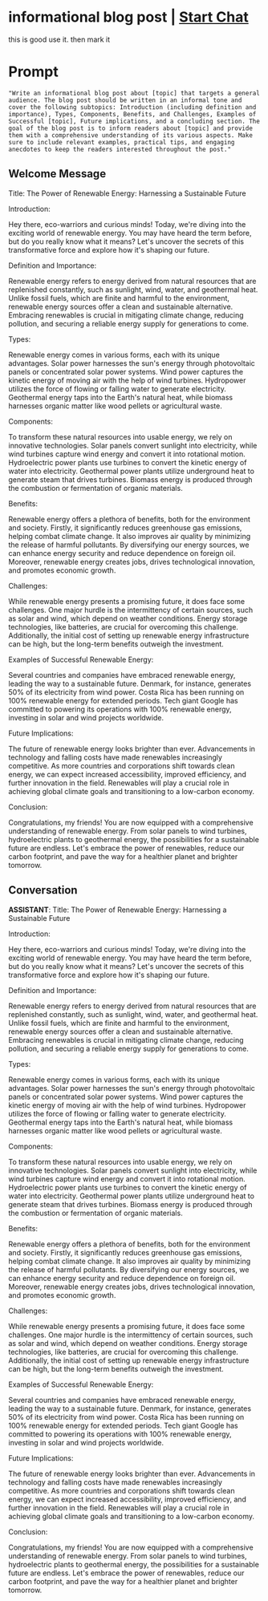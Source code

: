 

# informational blog post | [Start Chat](https://gptcall.net/chat.html?data=%7B%22contact%22%3A%7B%22id%22%3A%22njsnbjJi4RPlSHv-347Df%22%2C%22flow%22%3Atrue%7D%7D)
this is good use it. then mark it 

# Prompt

```
"Write an informational blog post about [topic] that targets a general audience. The blog post should be written in an informal tone and cover the following subtopics: Introduction (including definition and importance), Types, Components, Benefits, and Challenges, Examples of Successful [topic], Future implications, and a concluding section. The goal of the blog post is to inform readers about [topic] and provide them with a comprehensive understanding of its various aspects. Make sure to include relevant examples, practical tips, and engaging anecdotes to keep the readers interested throughout the post."

```

## Welcome Message
Title: The Power of Renewable Energy: Harnessing a Sustainable Future



Introduction:

Hey there, eco-warriors and curious minds! Today, we're diving into the exciting world of renewable energy. You may have heard the term before, but do you really know what it means? Let's uncover the secrets of this transformative force and explore how it's shaping our future.



Definition and Importance:

Renewable energy refers to energy derived from natural resources that are replenished constantly, such as sunlight, wind, water, and geothermal heat. Unlike fossil fuels, which are finite and harmful to the environment, renewable energy sources offer a clean and sustainable alternative. Embracing renewables is crucial in mitigating climate change, reducing pollution, and securing a reliable energy supply for generations to come.



Types:

Renewable energy comes in various forms, each with its unique advantages. Solar power harnesses the sun's energy through photovoltaic panels or concentrated solar power systems. Wind power captures the kinetic energy of moving air with the help of wind turbines. Hydropower utilizes the force of flowing or falling water to generate electricity. Geothermal energy taps into the Earth's natural heat, while biomass harnesses organic matter like wood pellets or agricultural waste.



Components:

To transform these natural resources into usable energy, we rely on innovative technologies. Solar panels convert sunlight into electricity, while wind turbines capture wind energy and convert it into rotational motion. Hydroelectric power plants use turbines to convert the kinetic energy of water into electricity. Geothermal power plants utilize underground heat to generate steam that drives turbines. Biomass energy is produced through the combustion or fermentation of organic materials.



Benefits:

Renewable energy offers a plethora of benefits, both for the environment and society. Firstly, it significantly reduces greenhouse gas emissions, helping combat climate change. It also improves air quality by minimizing the release of harmful pollutants. By diversifying our energy sources, we can enhance energy security and reduce dependence on foreign oil. Moreover, renewable energy creates jobs, drives technological innovation, and promotes economic growth.



Challenges:

While renewable energy presents a promising future, it does face some challenges. One major hurdle is the intermittency of certain sources, such as solar and wind, which depend on weather conditions. Energy storage technologies, like batteries, are crucial for overcoming this challenge. Additionally, the initial cost of setting up renewable energy infrastructure can be high, but the long-term benefits outweigh the investment.



Examples of Successful Renewable Energy:

Several countries and companies have embraced renewable energy, leading the way to a sustainable future. Denmark, for instance, generates 50% of its electricity from wind power. Costa Rica has been running on 100% renewable energy for extended periods. Tech giant Google has committed to powering its operations with 100% renewable energy, investing in solar and wind projects worldwide.



Future Implications:

The future of renewable energy looks brighter than ever. Advancements in technology and falling costs have made renewables increasingly competitive. As more countries and corporations shift towards clean energy, we can expect increased accessibility, improved efficiency, and further innovation in the field. Renewables will play a crucial role in achieving global climate goals and transitioning to a low-carbon economy.



Conclusion:

Congratulations, my friends! You are now equipped with a comprehensive understanding of renewable energy. From solar panels to wind turbines, hydroelectric plants to geothermal energy, the possibilities for a sustainable future are endless. Let's embrace the power of renewables, reduce our carbon footprint, and pave the way for a healthier planet and brighter tomorrow.

## Conversation

**ASSISTANT**: Title: The Power of Renewable Energy: Harnessing a Sustainable Future



Introduction:

Hey there, eco-warriors and curious minds! Today, we're diving into the exciting world of renewable energy. You may have heard the term before, but do you really know what it means? Let's uncover the secrets of this transformative force and explore how it's shaping our future.



Definition and Importance:

Renewable energy refers to energy derived from natural resources that are replenished constantly, such as sunlight, wind, water, and geothermal heat. Unlike fossil fuels, which are finite and harmful to the environment, renewable energy sources offer a clean and sustainable alternative. Embracing renewables is crucial in mitigating climate change, reducing pollution, and securing a reliable energy supply for generations to come.



Types:

Renewable energy comes in various forms, each with its unique advantages. Solar power harnesses the sun's energy through photovoltaic panels or concentrated solar power systems. Wind power captures the kinetic energy of moving air with the help of wind turbines. Hydropower utilizes the force of flowing or falling water to generate electricity. Geothermal energy taps into the Earth's natural heat, while biomass harnesses organic matter like wood pellets or agricultural waste.



Components:

To transform these natural resources into usable energy, we rely on innovative technologies. Solar panels convert sunlight into electricity, while wind turbines capture wind energy and convert it into rotational motion. Hydroelectric power plants use turbines to convert the kinetic energy of water into electricity. Geothermal power plants utilize underground heat to generate steam that drives turbines. Biomass energy is produced through the combustion or fermentation of organic materials.



Benefits:

Renewable energy offers a plethora of benefits, both for the environment and society. Firstly, it significantly reduces greenhouse gas emissions, helping combat climate change. It also improves air quality by minimizing the release of harmful pollutants. By diversifying our energy sources, we can enhance energy security and reduce dependence on foreign oil. Moreover, renewable energy creates jobs, drives technological innovation, and promotes economic growth.



Challenges:

While renewable energy presents a promising future, it does face some challenges. One major hurdle is the intermittency of certain sources, such as solar and wind, which depend on weather conditions. Energy storage technologies, like batteries, are crucial for overcoming this challenge. Additionally, the initial cost of setting up renewable energy infrastructure can be high, but the long-term benefits outweigh the investment.



Examples of Successful Renewable Energy:

Several countries and companies have embraced renewable energy, leading the way to a sustainable future. Denmark, for instance, generates 50% of its electricity from wind power. Costa Rica has been running on 100% renewable energy for extended periods. Tech giant Google has committed to powering its operations with 100% renewable energy, investing in solar and wind projects worldwide.



Future Implications:

The future of renewable energy looks brighter than ever. Advancements in technology and falling costs have made renewables increasingly competitive. As more countries and corporations shift towards clean energy, we can expect increased accessibility, improved efficiency, and further innovation in the field. Renewables will play a crucial role in achieving global climate goals and transitioning to a low-carbon economy.



Conclusion:

Congratulations, my friends! You are now equipped with a comprehensive understanding of renewable energy. From solar panels to wind turbines, hydroelectric plants to geothermal energy, the possibilities for a sustainable future are endless. Let's embrace the power of renewables, reduce our carbon footprint, and pave the way for a healthier planet and brighter tomorrow.

